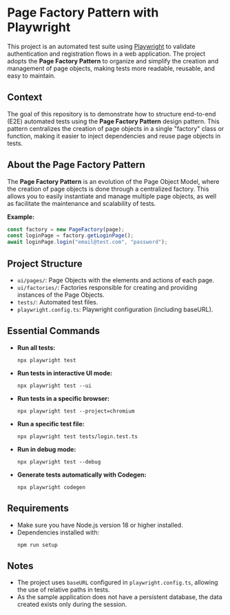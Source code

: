 # Page Factory Pattern with Playwright

This project is an automated test suite using [Playwright](https://playwright.dev/) to validate authentication and registration flows in a web application. The project adopts the **Page Factory Pattern** to organize and simplify the creation and management of page objects, making tests more readable, reusable, and easy to maintain.

## Context

The goal of this repository is to demonstrate how to structure end-to-end (E2E) automated tests using the **Page Factory Pattern** design pattern. This pattern centralizes the creation of page objects in a single "factory" class or function, making it easier to inject dependencies and reuse page objects in tests.

## About the Page Factory Pattern

The **Page Factory Pattern** is an evolution of the Page Object Model, where the creation of page objects is done through a centralized factory. This allows you to easily instantiate and manage multiple page objects, as well as facilitate the maintenance and scalability of tests.

**Example:**
```typescript
const factory = new PageFactory(page);
const loginPage = factory.getLoginPage();
await loginPage.login("email@test.com", "password");
```

## Project Structure

- `ui/pages/`: Page Objects with the elements and actions of each page.
- `ui/factories/`: Factories responsible for creating and providing instances of the Page Objects.
- `tests/`: Automated test files.
- `playwright.config.ts`: Playwright configuration (including baseURL).

## Essential Commands

- **Run all tests:**
  ```
  npx playwright test
  ```

- **Run tests in interactive UI mode:**
  ```
  npx playwright test --ui
  ```

- **Run tests in a specific browser:**
  ```
  npx playwright test --project=chromium
  ```

- **Run a specific test file:**
  ```
  npx playwright test tests/login.test.ts
  ```

- **Run in debug mode:**
  ```
  npx playwright test --debug
  ```

- **Generate tests automatically with Codegen:**
  ```
  npx playwright codegen
  ```

## Requirements

- Make sure you have Node.js version 18 or higher installed.
- Dependencies installed with:
  ```
  npm run setup
  ```

## Notes

- The project uses `baseURL` configured in `playwright.config.ts`, allowing the use of relative paths in tests.
- As the sample application does not have a persistent database, the data created exists only during the session.